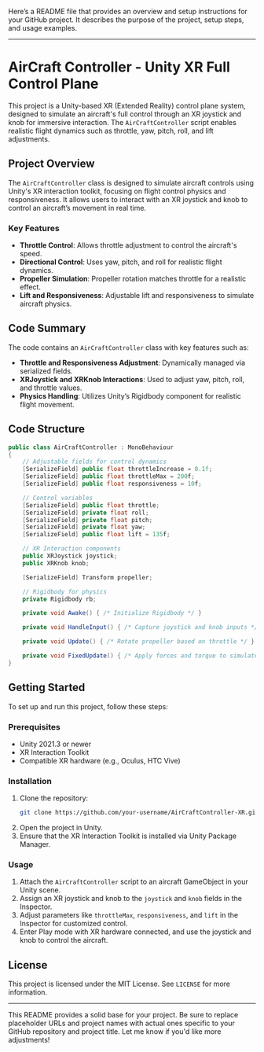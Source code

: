 Here’s a README file that provides an overview and setup instructions for your GitHub project. It describes the purpose of the project, setup steps, and usage examples.

---

# AirCraft Controller - Unity XR Full Control Plane

This project is a Unity-based XR (Extended Reality) control plane system, designed to simulate an aircraft's full control through an XR joystick and knob for immersive interaction. The `AirCraftController` script enables realistic flight dynamics such as throttle, yaw, pitch, roll, and lift adjustments.

## Project Overview

The `AirCraftController` class is designed to simulate aircraft controls using Unity's XR interaction toolkit, focusing on flight control physics and responsiveness. It allows users to interact with an XR joystick and knob to control an aircraft’s movement in real time.

### Key Features

- **Throttle Control**: Allows throttle adjustment to control the aircraft's speed.
- **Directional Control**: Uses yaw, pitch, and roll for realistic flight dynamics.
- **Propeller Simulation**: Propeller rotation matches throttle for a realistic effect.
- **Lift and Responsiveness**: Adjustable lift and responsiveness to simulate aircraft physics.

## Code Summary

The code contains an `AirCraftController` class with key features such as:
- **Throttle and Responsiveness Adjustment**: Dynamically managed via serialized fields.
- **XRJoystick and XRKnob Interactions**: Used to adjust yaw, pitch, roll, and throttle values.
- **Physics Handling**: Utilizes Unity’s Rigidbody component for realistic flight movement.

## Code Structure

```csharp
public class AirCraftController : MonoBehaviour
{
    // Adjustable fields for control dynamics
    [SerializeField] public float throttleIncrease = 0.1f;
    [SerializeField] public float throttleMax = 200f;
    [SerializeField] public float responsiveness = 10f;

    // Control variables
    [SerializeField] public float throttle;
    [SerializeField] private float roll;
    [SerializeField] private float pitch;
    [SerializeField] private float yaw;
    [SerializeField] public float lift = 135f;

    // XR Interaction components
    public XRJoystick joystick;
    public XRKnob knob;

    [SerializeField] Transform propeller;

    // Rigidbody for physics
    private Rigidbody rb;

    private void Awake() { /* Initialize Rigidbody */ }

    private void HandleInput() { /* Capture joystick and knob inputs */ }

    private void Update() { /* Rotate propeller based on throttle */ }

    private void FixedUpdate() { /* Apply forces and torque to simulate flight */ }
}
```

## Getting Started

To set up and run this project, follow these steps:

### Prerequisites

- Unity 2021.3 or newer
- XR Interaction Toolkit
- Compatible XR hardware (e.g., Oculus, HTC Vive)

### Installation

1. Clone the repository:
   ```bash
   git clone https://github.com/your-username/AirCraftController-XR.git
   ```
2. Open the project in Unity.
3. Ensure that the XR Interaction Toolkit is installed via Unity Package Manager.

### Usage

1. Attach the `AirCraftController` script to an aircraft GameObject in your Unity scene.
2. Assign an XR joystick and knob to the `joystick` and `knob` fields in the Inspector.
3. Adjust parameters like `throttleMax`, `responsiveness`, and `lift` in the Inspector for customized control.
4. Enter Play mode with XR hardware connected, and use the joystick and knob to control the aircraft.

## License

This project is licensed under the MIT License. See `LICENSE` for more information.

---

This README provides a solid base for your project. Be sure to replace placeholder URLs and project names with actual ones specific to your GitHub repository and project title. Let me know if you'd like more adjustments!
